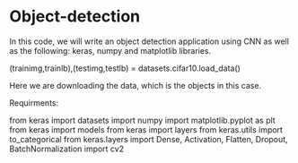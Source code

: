 # Object-detection


In this code, we will write an object detection application using CNN as well as the following: keras, numpy and matplotlib libraries.

(trainimg,trainlb),(testimg,testlb) = datasets.cifar10.load_data()

Here we are downloading the data, which is the objects in this case.

Requirments:

from keras import datasets import numpy import matplotlib.pyplot as plt from keras import models from keras import layers from keras.utils import to_categorical from keras.layers import Dense, Activation, Flatten, Dropout, BatchNormalization import cv2
